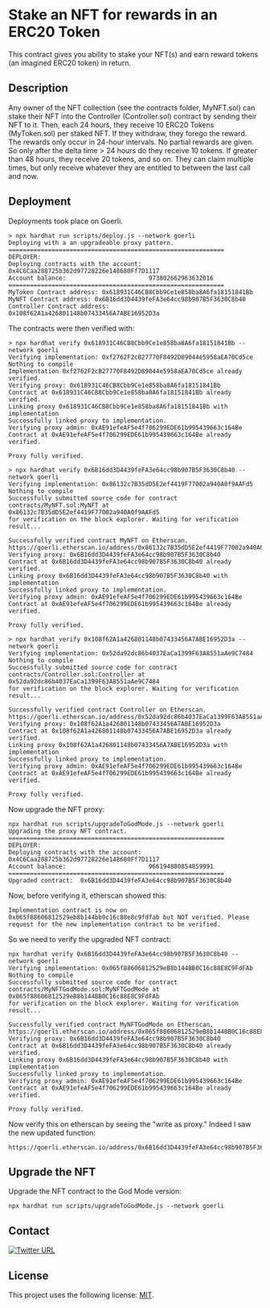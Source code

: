 <h1>Stake an NFT for rewards in an ERC20 Token</h1>

This contract gives you ability to stake your NFT(s) and earn reward tokens (an imagined ERC20 token) in return.

<h2>Description</h2>
Any owner of the NFT collection (see the contracts folder, MyNFT.sol) can stake their NFT into the Controller (Controller.sol) contract by sending their NFT to it. Then, each 24 hours, they receive 10 ERC20 Tokens (MyToken.sol) per staked NFT. If they withdraw, they forego the reward. The rewards only occur in 24-hour intervals. No partial rewards are given. So only after the delta time > 24 hours do they receive 10 tokens. If greater than 48 hours, they receive 20 tokens, and so on. They can claim multiple times, but only receive whatever they are entitled to between the last call and now.

## Deployment

Deployments took place on Goerli.

```
> npx hardhat run scripts/deploy.js --network goerli
Deploying with a an upgradeable proxy pattern.
============================================================
DEPLOYER:
Deploying contracts with the account:  0x4C6Caa288725b362d97728226e148680Ff7D1117
Account balance:                       973802662963632016
============================================================
MyToken Contract address: 0x618931C46CB8Cbb9Ce1e858ba8A6fa18151841Bb
MyNFT Contract address: 0x6B16dd3D4439feFA3e64cc98b907B5F3630C8b40
Controller Contract address: 0x108f62A1a426801148b07433456A7ABE16952D3a
```

The contracts were then verified with:

```
> npx hardhat verify 0x618931C46CB8Cbb9Ce1e858ba8A6fa18151841Bb --network goerli
Verifying implementation: 0xf2762F2cB27770F8492D89044e5958aEA70Cd5ce
Nothing to compile
Implementation 0xf2762F2cB27770F8492D89044e5958aEA70Cd5ce already verified.
Verifying proxy: 0x618931C46CB8Cbb9Ce1e858ba8A6fa18151841Bb
Contract at 0x618931C46CB8Cbb9Ce1e858ba8A6fa18151841Bb already verified.
Linking proxy 0x618931C46CB8Cbb9Ce1e858ba8A6fa18151841Bb with implementation
Successfully linked proxy to implementation.
Verifying proxy admin: 0xAE91efeAF5e4f706299EDE61b995439663c164Be
Contract at 0xAE91efeAF5e4f706299EDE61b995439663c164Be already verified.

Proxy fully verified.

> npx hardhat verify 0x6B16dd3D4439feFA3e64cc98b907B5F3630C8b40 --network goerli
Verifying implementation: 0x86132c7B35dD5E2ef4419F77002a940A0f9AAFd5
Nothing to compile
Successfully submitted source code for contract
contracts/MyNFT.sol:MyNFT at 0x86132c7B35dD5E2ef4419F77002a940A0f9AAFd5
for verification on the block explorer. Waiting for verification result...

Successfully verified contract MyNFT on Etherscan.
https://goerli.etherscan.io/address/0x86132c7B35dD5E2ef4419F77002a940A0f9AAFd5#code
Verifying proxy: 0x6B16dd3D4439feFA3e64cc98b907B5F3630C8b40
Contract at 0x6B16dd3D4439feFA3e64cc98b907B5F3630C8b40 already verified.
Linking proxy 0x6B16dd3D4439feFA3e64cc98b907B5F3630C8b40 with implementation
Successfully linked proxy to implementation.
Verifying proxy admin: 0xAE91efeAF5e4f706299EDE61b995439663c164Be
Contract at 0xAE91efeAF5e4f706299EDE61b995439663c164Be already verified.

Proxy fully verified.

> npx hardhat verify 0x108f62A1a426801148b07433456A7ABE16952D3a --network goerli
Verifying implementation: 0x52da92dc86b4037EaCa1399F63A8551aAe9C7484
Nothing to compile
Successfully submitted source code for contract
contracts/Controller.sol:Controller at 0x52da92dc86b4037EaCa1399F63A8551aAe9C7484
for verification on the block explorer. Waiting for verification result...

Successfully verified contract Controller on Etherscan.
https://goerli.etherscan.io/address/0x52da92dc86b4037EaCa1399F63A8551aAe9C7484#code
Verifying proxy: 0x108f62A1a426801148b07433456A7ABE16952D3a
Contract at 0x108f62A1a426801148b07433456A7ABE16952D3a already verified.
Linking proxy 0x108f62A1a426801148b07433456A7ABE16952D3a with implementation
Successfully linked proxy to implementation.
Verifying proxy admin: 0xAE91efeAF5e4f706299EDE61b995439663c164Be
Contract at 0xAE91efeAF5e4f706299EDE61b995439663c164Be already verified.

Proxy fully verified.
```

Now upgrade the NFT proxy:

```
npx hardhat run scripts/upgradeToGodMode.js --network goerli
Upgrading the proxy NFT contract.
============================================================
DEPLOYER:
Deploying contracts with the account:  0x4C6Caa288725b362d97728226e148680Ff7D1117
Account balance:                       966194880854859991
============================================================
Upgraded contract:  0x6B16dd3D4439feFA3e64cc98b907B5F3630C8b40
```

Now, before verifying it, etherscan showed this:

```
Implementation contract is now on 0x065f88606812529eb8b144bb0c16c88e8c9fdfab but NOT verified. Please request for the new implementation contract to be verified.
```

So we need to verify the upgraded NFT contract:

```
npx hardhat verify 0x6B16dd3D4439feFA3e64cc98b907B5F3630C8b40 --network goerli
Verifying implementation: 0x065f88606812529eB8b144BB0C16c88E8C9FdFAb
Nothing to compile
Successfully submitted source code for contract
contracts/MyNFTGodMode.sol:MyNFTGodMode at 0x065f88606812529eB8b144BB0C16c88E8C9FdFAb
for verification on the block explorer. Waiting for verification result...

Successfully verified contract MyNFTGodMode on Etherscan.
https://goerli.etherscan.io/address/0x065f88606812529eB8b144BB0C16c88E8C9FdFAb#code
Verifying proxy: 0x6B16dd3D4439feFA3e64cc98b907B5F3630C8b40
Contract at 0x6B16dd3D4439feFA3e64cc98b907B5F3630C8b40 already verified.
Linking proxy 0x6B16dd3D4439feFA3e64cc98b907B5F3630C8b40 with implementation
Successfully linked proxy to implementation.
Verifying proxy admin: 0xAE91efeAF5e4f706299EDE61b995439663c164Be
Contract at 0xAE91efeAF5e4f706299EDE61b995439663c164Be already verified.

Proxy fully verified.
```

Now verify this on etherscan by seeing the "write as proxy." Indeed I saw the new updated function:

```
https://goerli.etherscan.io/address/0x6B16dd3D4439feFA3e64cc98b907B5F3630C8b40#writeProxyContract#F2
```

## Upgrade the NFT

Upgrade the NFT contract to the God Mode version:

```
npx hardhat run scripts/upgradeToGodMode.js --network goerli
```

## Contact
[![Twitter URL](https://img.shields.io/twitter/url/https/twitter.com/cryptojesperk.svg?style=social&label=Follow%20%40cryptojesperk)](https://twitter.com/cryptojesperk)


## License
This project uses the following license: [MIT](https://github.com/bisguzar/twitter-scraper/blob/master/LICENSE).
